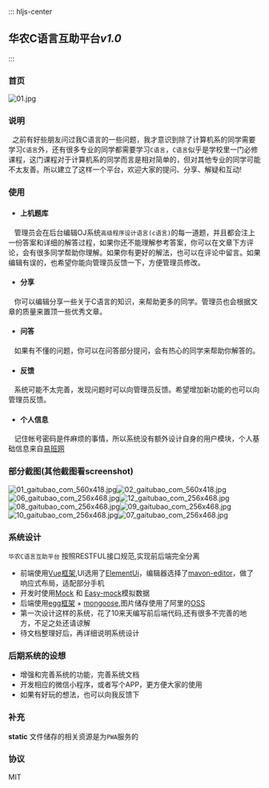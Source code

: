 ::: hljs-center

## 华农C语言互助平台*v1.0* 

:::
### 首页
![01.jpg](http://ctiku.oss-cn-shenzhen.aliyuncs.com/153474252460701.jpg)
### 说明
&nbsp;&nbsp;之前有好些朋友问过我C语言的一些问题，我才意识到除了计算机系的同学需要学习`C语言`外，还有很多专业的同学都需要学习`C语言`，`C语言`似乎是学校里一门必修课程，这门课程对于计算机系的同学而言是相对简单的，但对其他专业的同学可能不太友善。所以建立了这样一个平台，欢迎大家的提问、分享、解疑和互动!

### 使用

- #### 上机题库
&nbsp;&nbsp; 管理员会在后台编辑OJ系统`高级程序设计语言(c语言)`的每一道题，并且都会注上一份答案和详细的解答过程，如果你还不能理解参考答案，你可以在文章下方评论，会有很多同学帮助你理解。如果你有更好的解法，也可以在评论中留言。如果编辑有误的，也希望你能向管理员反馈一下，方便管理员修改。

- #### 分享
&nbsp;&nbsp; 你可以编辑分享一些关于C语言的知识，来帮助更多的同学。管理员也会根据文章的质量来置顶一些优秀文章。

- #### 问答
&nbsp;&nbsp; 如果有不懂的问题，你可以在问答部分提问，会有热心的同学来帮助你解答的。

- #### 反馈
&nbsp;&nbsp; 系统可能不太完善，发现问题时可以向管理员反馈。希望增加新功能的也可以向管理员反馈。

- #### 个人信息
&nbsp;&nbsp; 记住帐号密码是件麻烦的事情，所以系统没有额外设计自身的用户模块，个人基础信息来自[易班网](http://www.yiban.cn/)

### 部分截图(其他截图看**screenshot**)
![01_gaitubao_com_560x418.jpg](http://ctiku.oss-cn-shenzhen.aliyuncs.com/153577921561401_gaitubao_com_560x418.jpg)![02_gaitubao_com_560x418.jpg](http://ctiku.oss-cn-shenzhen.aliyuncs.com/153577924338102_gaitubao_com_560x418.jpg)
![06_gaitubao_com_256x468.jpg](http://ctiku.oss-cn-shenzhen.aliyuncs.com/153577941787506_gaitubao_com_256x468.jpg)![12_gaitubao_com_256x468.jpg](http://ctiku.oss-cn-shenzhen.aliyuncs.com/153577960661512_gaitubao_com_256x468.jpg)![08_gaitubao_com_256x468.jpg](http://ctiku.oss-cn-shenzhen.aliyuncs.com/153577952655408_gaitubao_com_256x468.jpg)![09_gaitubao_com_256x468.jpg](http://ctiku.oss-cn-shenzhen.aliyuncs.com/153577957761009_gaitubao_com_256x468.jpg)![10_gaitubao_com_256x468.jpg](http://ctiku.oss-cn-shenzhen.aliyuncs.com/153577953953210_gaitubao_com_256x468.jpg)![07_gaitubao_com_256x468.jpg](http://ctiku.oss-cn-shenzhen.aliyuncs.com/153577942989207_gaitubao_com_256x468.jpg)

### 系统设计
`华农C语言互助平台` 按照RESTFUL接口规范,实现前后端完全分离
 - 前端使用[Vue框架](https://cn.vuejs.org/v2/guide/),UI选用了[ElementUi](http://element-cn.eleme.io/#/zh-CN/component/installation)，编辑器选择了[mavon-editor](https://github.com/hinesboy/mavonEditor)，做了响应式布局，适配部分手机
 - 开发时使用[Mock](http://mockjs.com/) 和 [Easy-mock](https://www.easy-mock.com/)模拟数据
 - 后端使用[egg框架](https://eggjs.org/zh-cn/intro/) + [mongoose](https://mongoosejs.com/docs/api.html),图片储存使用了阿里的[OSS](https://oss.console.aliyun.com/overview)
 - 第一次设计这样的系统，花了10来天编写前后端代码,还有很多不完善的地方，不足之处还请谅解
 - 待文档整理好后，再详细说明系统设计
 

### 后期系统的设想
- 增强和完善系统的功能，完善系统文档
- 开发相应的微信小程序，或者写个APP，更方便大家的使用
- 如果有好玩的想法，也可以向我反馈下

### 补充
**static** 文件储存的相关资源是为`PWA`服务的

### 协议
MIT